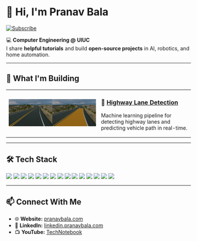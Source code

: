 # 👋 Hi, I'm Pranav Bala  

[![Subscribe](https://img.shields.io/badge/Subscribe-YouTube-red?logo=youtube&style=for-the-badge)](https://www.youtube.com/technotebook)

💻 **Computer Engineering @ UIUC**  
I share **helpful tutorials** and build **open-source projects** in AI, robotics, and home automation.  

---

## 🔧 What I'm Building  
<table>
<tr>
<td width="50%">
<a href="https://github.com/TechNotebookYT/Highway-Lane-Detection">
<img src="https://raw.githubusercontent.com/TechNotebookYT/Highway-Lane-Detection/refs/heads/main/assets/3.png" alt="Highway Lane Detection Demo" width="100%">
</a>
</td>
<td width="50%">
<h3>🚀 <a href="https://github.com/TechNotebookYT/Highway-Lane-Detection">Highway Lane Detection</a></h3>
<p>Machine learning pipeline for detecting highway lanes and predicting vehicle path in real-time.</p>
</td>
</tr>
</table>

---

## 🛠 Tech Stack  
<p>
  <!-- Programming Languages -->
  <img src="https://img.shields.io/badge/C-00599C?logo=c&logoColor=white" />
  <img src="https://img.shields.io/badge/C++-00599C?logo=cplusplus&logoColor=white" />
  <img src="https://img.shields.io/badge/Python-3776AB?logo=python&logoColor=white" />
  <img src="https://img.shields.io/badge/Java-007396?logo=java&logoColor=white" />
  <img src="https://img.shields.io/badge/Bash-121011?logo=gnu-bash&logoColor=white" />

  <!-- Frameworks & Tools -->
  <img src="https://img.shields.io/badge/ROS-22314E?logo=ros&logoColor=white" />
  <img src="https://img.shields.io/badge/OpenCV-5C3EE8?logo=opencv&logoColor=white" />
  <img src="https://img.shields.io/badge/TensorFlow-FF6F00?logo=tensorflow&logoColor=white" />
  <img src="https://img.shields.io/badge/PyTorch-EE4C2C?logo=pytorch&logoColor=white" />
  <img src="https://img.shields.io/badge/Docker-2496ED?logo=docker&logoColor=white" />
  <img src="https://img.shields.io/badge/Django-092E20?logo=django&logoColor=white" />
  <img src="https://img.shields.io/badge/Tailwind%20CSS-38B2AC?logo=tailwind-css&logoColor=white" />

  <!-- Hardware Skills -->
  <img src="https://img.shields.io/badge/Microcontrollers-00979D?logo=arduino&logoColor=white" />
  <img src="https://img.shields.io/badge/3D%20Modeling-FF6F00?logo=autodesk&logoColor=white" />
  <img src="https://img.shields.io/badge/Circuit%20Design-4CAF50?logo=electrical-engineering&logoColor=white" />
</p>

---

## 📫 Connect With Me  
- 🌐 **Website:** [pranavbala.com](https://pranavbala.com)  
- 💼 **LinkedIn:** [linkedin.pranavbala.com](https://linkedin.pranavbala.com)  
- 📺 **YouTube:** [TechNotebook](https://www.youtube.com/technotebook)  
